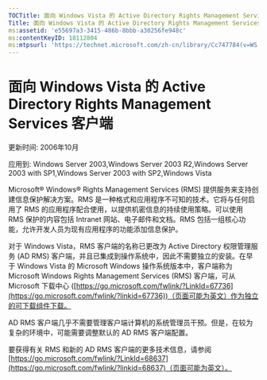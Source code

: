 ```yaml
---
TOCTitle: 面向 Windows Vista 的 Active Directory Rights Management Services 客户端
Title: 面向 Windows Vista 的 Active Directory Rights Management Services 客户端
ms:assetid: 'e55697a3-3415-486b-8bbb-a30256fe948c'
ms:contentKeyID: 18112804
ms:mtpsurl: 'https://technet.microsoft.com/zh-cn/library/Cc747784(v=WS.10)'
---
```


面向 Windows Vista 的 Active Directory Rights Management Services 客户端
========================================================================

更新时间: 2006年10月

应用到: Windows Server 2003,Windows Server 2003 R2,Windows Server 2003 with SP1,Windows Server 2003 with SP2,Windows Vista

Microsoft® Windows® Rights Management Services (RMS) 提供服务来支持创建信息保护解决方案。RMS 是一种格式和应用程序不可知的技术。它将与任何启用了 RMS 的应用程序配合使用，以提供机密信息的持续使用策略。可以使用 RMS 保护的内容包括 Intranet 网站、电子邮件和文档。RMS 包括一组核心功能，允许开发人员为现有应用程序的功能添加信息保护。

对于 Windows Vista，RMS 客户端的名称已更改为 Active Directory 权限管理服务 (AD RMS) 客户端，并且已集成到操作系统中，因此不需要独立的安装。在早于 Windows Vista 的 Microsoft Windows 操作系统版本中，客户端称为 Microsoft Windows Rights Management Services (RMS) 客户端，可从 Microsoft 下载中心 ([https://go.microsoft.com/fwlink/?LinkId=67736](https://go.microsoft.com/fwlink/?linkid=67736))（页面可能为英文）作为独立的可下载组件下载。

AD RMS 客户端几乎不需要管理客户端计算机的系统管理员干预。但是，在较为复杂的环境中，可能需要调整默认的 AD RMS 客户端配置。

要获得有关 RMS 和新的 AD RMS 客户端的更多技术信息，请参阅 [https://go.microsoft.com/fwlink/?LinkId=68637](https://go.microsoft.com/fwlink/?linkid=68637)（页面可能为英文）。
